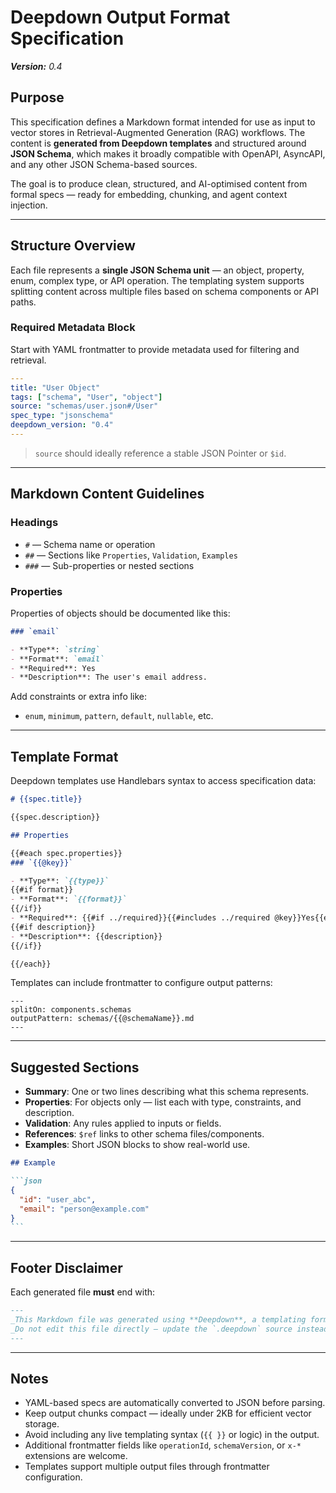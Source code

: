 # Deepdown Output Format Specification  

_**Version:** 0.4_

## Purpose

This specification defines a Markdown format intended for use as input to vector stores in Retrieval-Augmented Generation (RAG) workflows. The content is **generated from Deepdown templates** and structured around **JSON Schema**, which makes it broadly compatible with OpenAPI, AsyncAPI, and any other JSON Schema-based sources.

The goal is to produce clean, structured, and AI-optimised content from formal specs — ready for embedding, chunking, and agent context injection.

---

## Structure Overview

Each file represents a **single JSON Schema unit** — an object, property, enum, complex type, or API operation. The templating system supports splitting content across multiple files based on schema components or API paths.

### Required Metadata Block

Start with YAML frontmatter to provide metadata used for filtering and retrieval.

```yaml
---
title: "User Object"
tags: ["schema", "User", "object"]
source: "schemas/user.json#/User"
spec_type: "jsonschema"
deepdown_version: "0.4"
---
```

> `source` should ideally reference a stable JSON Pointer or `$id`.

---

## Markdown Content Guidelines

### Headings

- `#` — Schema name or operation
- `##` — Sections like `Properties`, `Validation`, `Examples`
- `###` — Sub-properties or nested sections

### Properties

Properties of objects should be documented like this:

```markdown
### `email`

- **Type**: `string`
- **Format**: `email`
- **Required**: Yes
- **Description**: The user's email address.
```

Add constraints or extra info like:

- `enum`, `minimum`, `pattern`, `default`, `nullable`, etc.

---

## Template Format

Deepdown templates use Handlebars syntax to access specification data:

```markdown
# {{spec.title}}

{{spec.description}}

## Properties

{{#each spec.properties}}
### `{{@key}}`

- **Type**: `{{type}}`
{{#if format}}
- **Format**: `{{format}}`
{{/if}}
- **Required**: {{#if ../required}}{{#includes ../required @key}}Yes{{else}}No{{/includes}}{{else}}No{{/if}}
{{#if description}}
- **Description**: {{description}}
{{/if}}

{{/each}}
```

Templates can include frontmatter to configure output patterns:

```
---
splitOn: components.schemas
outputPattern: schemas/{{@schemaName}}.md
---
```

---

## Suggested Sections

- **Summary**: One or two lines describing what this schema represents.
- **Properties**: For objects only — list each with type, constraints, and description.
- **Validation**: Any rules applied to inputs or fields.
- **References**: `$ref` links to other schema files/components.
- **Examples**: Short JSON blocks to show real-world use.

````markdown
## Example

```json
{
  "id": "user_abc",
  "email": "person@example.com"
}
```
````

---

## Footer Disclaimer

Each generated file **must** end with:

```markdown
---
_This Markdown file was generated using **Deepdown**, a templating format for AI-ready JSON Schema content._  
_Do not edit this file directly — update the `.deepdown` source instead._
---
```

---

## Notes

- YAML-based specs are automatically converted to JSON before parsing.
- Keep output chunks compact — ideally under 2KB for efficient vector storage.
- Avoid including any live templating syntax (`{{ }}` or logic) in the output.
- Additional frontmatter fields like `operationId`, `schemaVersion`, or `x-*` extensions are welcome.
- Templates support multiple output files through frontmatter configuration.
